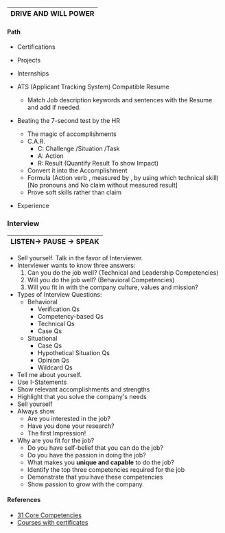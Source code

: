 
| DRIVE AND WILL POWER |
|----------------------|


#### Path
- Certifications
- Projects
- Internships

- ATS (Applicant Tracking System) Compatible Resume
  - Match Job description keywords and sentences with the Resume and add if needed.  
- Beating the 7-second test by the HR
  - The magic of accomplishments
  - C.A.R. 
    - C: Challenge /Situation /Task
    - A: Action
    - R: Result (Quantify Result To show Impact)
  - Convert it into the Accomplishment
  - Formula (Action verb , measured by , by using which technical skill)  [No pronouns and No claim without measured result]
  - Prove soft skills rather than claim
  
- Experience

### Interview
|LISTEN-> PAUSE -> SPEAK |
|-------------------|
- Sell yourself. Talk in the favor of Interviewer.
- Interviewer wants to know three answers:
  1. Can you do the job well? (Technical and Leadership Competencies)
  2. Will you do the job well? (Behavioral Competencies)
  3. Will you fit in with the company culture, values and mission?
- Types of Interview Questions:
  - Behavioral
    - Verification Qs
    - Competency-based Qs
    - Technical Qs
    - Case Qs
  - Situational 
    - Case Qs
    - Hypothetical Situation Qs
    - Opinion Qs
    - Wildcard Qs
 - Tell me about yourself.
  - Use I-Statements
  - Show relevant accomplishments and strengths
  - Highlight that you solve the company's needs
  - Sell yourself
  - Always show
    - Are you interested in the job?
    - Have you done your research?
    - The first Impression! 
- Why are you fit for the job?
  - Do you have self-belief that you can do the job?
  - Do you have the passion in doing the job?
  - What makes you **unique and capable** to do the job? 
  - Identify the top three competencies required for the job
  - Demonstrate that you have these competencies
  - Show passion to grow with the company.


#### References
- [31 Core Competencies](https://workforce.com/news/31-core-competencies-explained)
- [Courses with certificates](classcentral.com/subjects/)

